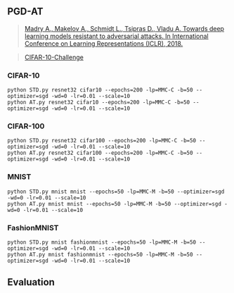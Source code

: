 


## PGD-AT



> [Madry A., Makelov A., Schmidt L., Tsipras D., Vladu A. Towards deep learning models resistant to adversarial attacks. In International Conference on Learning Representations (ICLR), 2018.](http://arxiv.org/abs/1706.06083)

> [CIFAR-10-Challenge](https://github.com/MadryLab/mnist_challenge)

### CIFAR-10

    python STD.py resnet32 cifar10 --epochs=200 -lp=MMC-C -b=50 --optimizer=sgd -wd=0 -lr=0.01 --scale=10
	python AT.py resnet32 cifar10 --epochs=200 -lp=MMC-C -b=50 --optimizer=sgd -wd=0 -lr=0.01 --scale=10

### CIFAR-100

    python STD.py resnet32 cifar100 --epochs=200 -lp=MMC-C -b=50 --optimizer=sgd -wd=0 -lr=0.01 --scale=10
	python AT.py resnet32 cifar100 --epochs=200 -lp=MMC-C -b=50 --optimizer=sgd -wd=0 -lr=0.01 --scale=10

### MNIST

	python STD.py mnist mnist --epochs=50 -lp=MMC-M -b=50 --optimizer=sgd -wd=0 -lr=0.01 --scale=10
	python AT.py mnist mnist --epochs=50 -lp=MMC-M -b=50 --optimizer=sgd -wd=0 -lr=0.01 --scale=10

### FashionMNIST

	python STD.py mnist fashionmnist --epochs=50 -lp=MMC-M -b=50 --optimizer=sgd -wd=0 -lr=0.01 --scale=10
	python AT.py mnist fashionmnist --epochs=50 -lp=MMC-M -b=50 --optimizer=sgd -wd=0 -lr=0.01 --scale=10


## Evaluation

